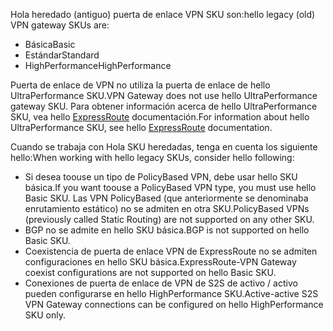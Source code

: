 <span data-ttu-id="0efcc-101">Hola heredado (antiguo) puerta de enlace VPN SKU son:</span><span class="sxs-lookup"><span data-stu-id="0efcc-101">hello legacy (old) VPN gateway SKUs are:</span></span>

* <span data-ttu-id="0efcc-102">Básica</span><span class="sxs-lookup"><span data-stu-id="0efcc-102">Basic</span></span>
* <span data-ttu-id="0efcc-103">Estándar</span><span class="sxs-lookup"><span data-stu-id="0efcc-103">Standard</span></span>
* <span data-ttu-id="0efcc-104">HighPerformance</span><span class="sxs-lookup"><span data-stu-id="0efcc-104">HighPerformance</span></span>

<span data-ttu-id="0efcc-105">Puerta de enlace de VPN no utiliza la puerta de enlace de hello UltraPerformance SKU.</span><span class="sxs-lookup"><span data-stu-id="0efcc-105">VPN Gateway does not use hello UltraPerformance gateway SKU.</span></span> <span data-ttu-id="0efcc-106">Para obtener información acerca de hello UltraPerformance SKU, vea hello [ExpressRoute](../articles/expressroute/expressroute-about-virtual-network-gateways.md) documentación.</span><span class="sxs-lookup"><span data-stu-id="0efcc-106">For information about hello UltraPerformance SKU, see hello [ExpressRoute](../articles/expressroute/expressroute-about-virtual-network-gateways.md) documentation.</span></span>

<span data-ttu-id="0efcc-107">Cuando se trabaja con Hola SKU heredadas, tenga en cuenta los siguiente hello:</span><span class="sxs-lookup"><span data-stu-id="0efcc-107">When working with hello legacy SKUs, consider hello following:</span></span>

* <span data-ttu-id="0efcc-108">Si desea toouse un tipo de PolicyBased VPN, debe usar hello SKU básica.</span><span class="sxs-lookup"><span data-stu-id="0efcc-108">If you want toouse a PolicyBased VPN type, you must use hello Basic SKU.</span></span> <span data-ttu-id="0efcc-109">Las VPN PolicyBased (que anteriormente se denominaba enrutamiento estático) no se admiten en otra SKU.</span><span class="sxs-lookup"><span data-stu-id="0efcc-109">PolicyBased VPNs (previously called Static Routing) are not supported on any other SKU.</span></span>
* <span data-ttu-id="0efcc-110">BGP no se admite en hello SKU básica.</span><span class="sxs-lookup"><span data-stu-id="0efcc-110">BGP is not supported on hello Basic SKU.</span></span>
* <span data-ttu-id="0efcc-111">Coexistencia de puerta de enlace VPN de ExpressRoute no se admiten configuraciones en hello SKU básica.</span><span class="sxs-lookup"><span data-stu-id="0efcc-111">ExpressRoute-VPN Gateway coexist configurations are not supported on hello Basic SKU.</span></span>
* <span data-ttu-id="0efcc-112">Conexiones de puerta de enlace de VPN de S2S de activo / activo pueden configurarse en hello HighPerformance SKU.</span><span class="sxs-lookup"><span data-stu-id="0efcc-112">Active-active S2S VPN Gateway connections can be configured on hello HighPerformance SKU only.</span></span>
